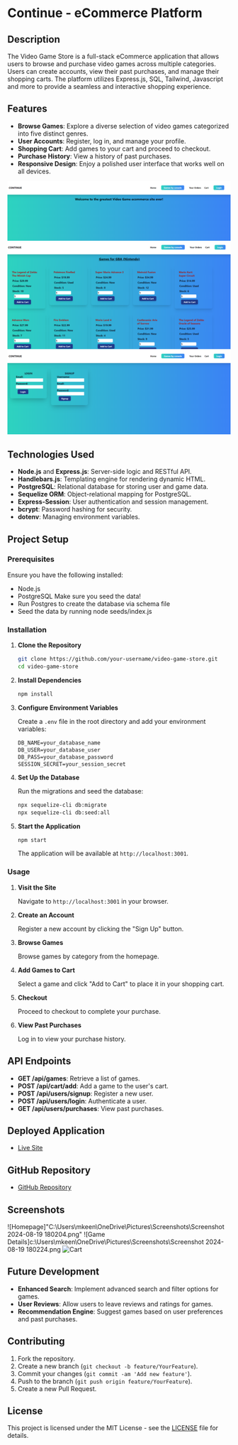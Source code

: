 # Continue - eCommerce Platform

## Description

The Video Game Store is a full-stack eCommerce application that allows users to browse and purchase video games across multiple categories. Users can create accounts, view their past purchases, and manage their shopping carts. The platform utilizes Express.js, SQL, Tailwind, Javascript and more to provide a seamless and interactive shopping experience.

## Features

- **Browse Games**: Explore a diverse selection of video games categorized into five distinct genres.
- **User Accounts**: Register, log in, and manage your profile.
- **Shopping Cart**: Add games to your cart and proceed to checkout.
- **Purchase History**: View a history of past purchases.
- **Responsive Design**: Enjoy a polished user interface that works well on all devices.

![alt-text](/images/homepage%20for%20continu%20gaming.png) 
![alt-text](/images/games%20page.png)
![alt-text](/images/login%20and%20sign%20up%20page.png)


## Technologies Used

- **Node.js** and **Express.js**: Server-side logic and RESTful API.
- **Handlebars.js**: Templating engine for rendering dynamic HTML.
- **PostgreSQL**: Relational database for storing user and game data.
- **Sequelize ORM**: Object-relational mapping for PostgreSQL.
- **Express-Session**: User authentication and session management.
- **bcrypt**: Password hashing for security.
- **dotenv**: Managing environment variables.

## Project Setup

### Prerequisites

Ensure you have the following installed:
- Node.js
- PostgreSQL
Make sure you seed the data!
- Run Postgres to create the database via schema file
- Seed the data by running node seeds/index.js

### Installation

1. **Clone the Repository**

    ```bash
    git clone https://github.com/your-username/video-game-store.git
    cd video-game-store
    ```

2. **Install Dependencies**

    ```bash
    npm install
    ```

3. **Configure Environment Variables**

    Create a `.env` file in the root directory and add your environment variables:

    ```env
    DB_NAME=your_database_name
    DB_USER=your_database_user
    DB_PASS=your_database_password
    SESSION_SECRET=your_session_secret
    ```

4. **Set Up the Database**

    Run the migrations and seed the database:

    ```bash
    npx sequelize-cli db:migrate
    npx sequelize-cli db:seed:all
    ```

5. **Start the Application**

    ```bash
    npm start
    ```

    The application will be available at `http://localhost:3001`.

### Usage

1. **Visit the Site**

    Navigate to `http://localhost:3001` in your browser.

2. **Create an Account**

    Register a new account by clicking the "Sign Up" button.

3. **Browse Games**

    Browse games by category from the homepage.

4. **Add Games to Cart**

    Select a game and click "Add to Cart" to place it in your shopping cart.

5. **Checkout**

    Proceed to checkout to complete your purchase.

6. **View Past Purchases**

    Log in to view your purchase history.

## API Endpoints

- **GET /api/games**: Retrieve a list of games.
- **POST /api/cart/add**: Add a game to the user's cart.
- **POST /api/users/signup**: Register a new user.
- **POST /api/users/login**: Authenticate a user.
- **GET /api/users/purchases**: View past purchases.

## Deployed Application

- [Live Site](https://your-deployed-app.render.com)

## GitHub Repository

- [GitHub Repository](https://github.com/your-username/video-game-store)

## Screenshots

![Homepage]"C:\Users\mkeen\OneDrive\Pictures\Screenshots\Screenshot 2024-08-19 180204.png"
![Game Details]c:\Users\mkeen\OneDrive\Pictures\Screenshots\Screenshot 2024-08-19 180224.png
![Cart](public/images/cart.png)

## Future Development

- **Enhanced Search**: Implement advanced search and filter options for games.
- **User Reviews**: Allow users to leave reviews and ratings for games.
- **Recommendation Engine**: Suggest games based on user preferences and past purchases.

## Contributing

1. Fork the repository.
2. Create a new branch (`git checkout -b feature/YourFeature`).
3. Commit your changes (`git commit -am 'Add new feature'`).
4. Push to the branch (`git push origin feature/YourFeature`).
5. Create a new Pull Request.

## License

This project is licensed under the MIT License - see the [LICENSE](LICENSE) file for details.
